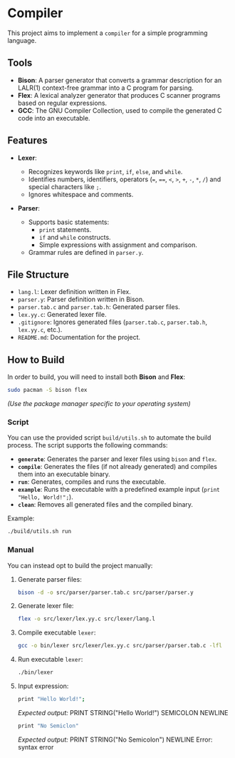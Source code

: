 # Compiler

This project aims to implement a `compiler` for a simple programming language.

## Tools

- **Bison**: A parser generator that converts a grammar description for an LALR(1) context-free grammar into a C program for parsing.
- **Flex**: A lexical analyzer generator that produces C scanner programs based on regular expressions.
- **GCC**: The GNU Compiler Collection, used to compile the generated C code into an executable.

## Features

- **Lexer**:
  - Recognizes keywords like `print`, `if`, `else`, and `while`.
  - Identifies numbers, identifiers, operators (`=`, `==`, `<`, `>`, `+`, `-`, `*`, `/`) and special characters like `;`.
  - Ignores whitespace and comments.

- **Parser**:
  - Supports basic statements:
    - `print` statements.
    - `if` and `while` constructs.
    - Simple expressions with assignment and comparison.
  - Grammar rules are defined in `parser.y`.

## File Structure

- `lang.l`: Lexer definition written in Flex.
- `parser.y`: Parser definition written in Bison.
- `parser.tab.c` and `parser.tab.h`: Generated parser files.
- `lex.yy.c`: Generated lexer file.
- `.gitignore`: Ignores generated files (`parser.tab.c`, `parser.tab.h`, `lex.yy.c`, etc.).
- `README.md`: Documentation for the project.

## How to Build

In order to build, you will need to install both **Bison** and **Flex**:
   ```bash
   sudo pacman -S bison flex
   ```
   *(Use the package manager specific to your operating system)*

### Script

You can use the provided script `build/utils.sh` to automate the build process. The script supports the following commands:

- **`generate`**: Generates the parser and lexer files using `bison` and `flex`.
- **`compile`**: Generates the files (if not already generated) and compiles them into an executable binary.
- **`run`**: Generates, compiles and runs the executable.
- **`example`**: Runs the executable with a predefined example input (`print "Hello, World!";`).
- **`clean`**: Removes all generated files and the compiled binary.

Example:
   ```bash
   ./build/utils.sh run
   ```

### Manual

You can instead opt to build the project manually:

1. Generate parser files:
   ```bash
   bison -d -o src/parser/parser.tab.c src/parser/parser.y
   ```
2. Generate lexer file:
   ```bash
   flex -o src/lexer/lex.yy.c src/lexer/lang.l
   ```
3. Compile executable `lexer`:
   ```bash
   gcc -o bin/lexer src/lexer/lex.yy.c src/parser/parser.tab.c -lfl
   ```
4. Run executable `lexer`:
   ```bash
   ./bin/lexer
   ```
5. Input expression:
   ```bash
   print "Hello World!";
   ```
   *Expected output:* PRINT STRING("Hello World!") SEMICOLON NEWLINE
   
   ```bash
   print "No Semiclon"
   ```
   *Expected output:* PRINT STRING("No Semicolon") NEWLINE Error: syntax error